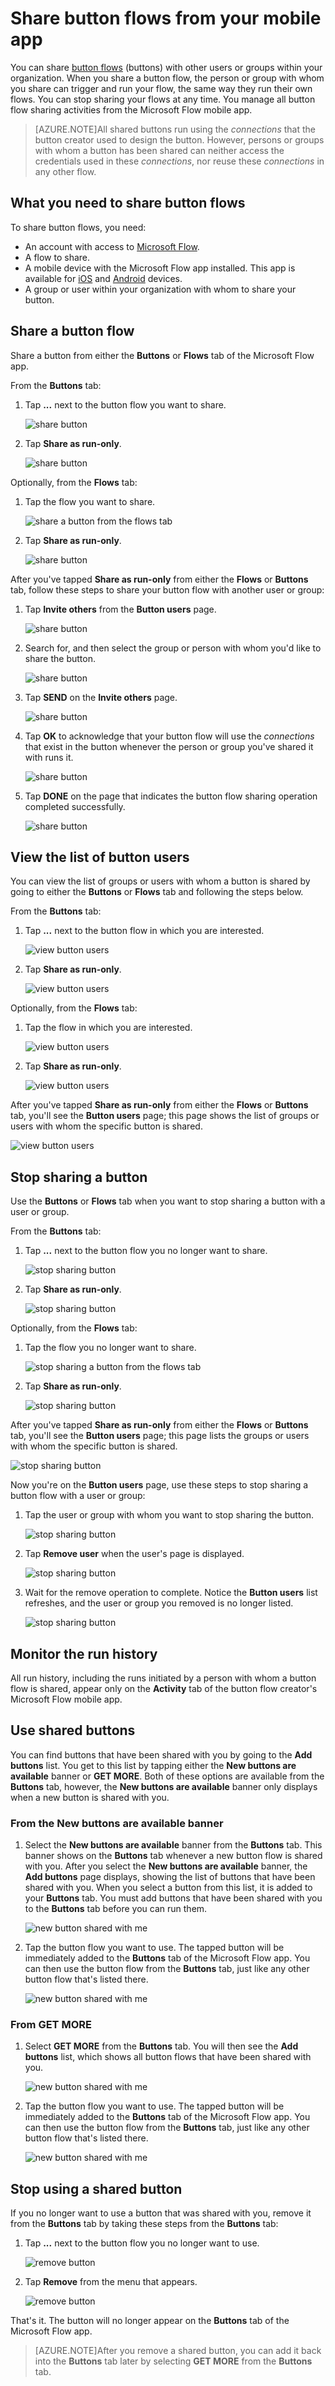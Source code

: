 <properties
    pageTitle="Share your button flows with others. | Microsoft Flow"
    description="Share your button flows with others so they can use your buttons and save time."
    services=""
    suite="flow"
    documentationCenter="na"
    authors="msftman"
    manager="anneta"
    editor=""
    tags=""/>

<tags
   ms.service="flow"
   ms.devlang="na"
   ms.topic="article"
   ms.tgt_pltfrm="na"
   ms.workload="na"
   ms.date="03/22/2017"
   ms.author="deonhe"/>

# Share button flows from your mobile app

You can share [button flows](./introduction-to-button-flows.md) (buttons) with other users or groups within your organization. When you share a button flow, the person or group with whom you share can trigger and run your flow, the same way they run their own flows. You can stop sharing your flows at any time. You manage all button flow sharing activities from the Microsoft Flow mobile app.

>[AZURE.NOTE]All shared buttons run using the *connections* that the button creator used to design the button. However, persons or groups with whom a button has been shared can neither access the credentials used in these *connections*, nor reuse these *connections* in any other flow.

## What you need to share button flows

To share button flows, you need:

- An account with access to [Microsoft Flow](https://flow.microsoft.com).
- A flow to share.
- A mobile device with the Microsoft Flow app installed. This app is available for [iOS](https://itunes.apple.com/app/microsoft-flow/id1094928825) and [Android](https://play.google.com/store/apps/details?id=com.microsoft.flow) devices.
- A group or user within your organization with whom to share your button.

## Share a button flow

Share a button from either the **Buttons** or **Flows** tab of the Microsoft Flow app.

From the **Buttons** tab:

1. Tap **...** next to the button flow you want to share.

     ![share button](./media/share-buttons/share-button-flows-buttons-tab.png)

1. Tap **Share as run-only**.

      ![share button](./media/share-buttons/share-button-flows-run-only.png)

Optionally, from the **Flows** tab:

1. Tap the flow you want to share.

     ![share a button from the flows tab](./media/share-buttons/share-button-flows-flows-tab.png)

1. Tap **Share as run-only**.

      ![share button](./media/share-buttons/share-button-flows-tab-run-only.png)

After you've tapped **Share as run-only** from either the **Flows** or **Buttons** tab, follow these steps to share your button flow with another user or group:

1. Tap **Invite others** from the **Button users** page.

      ![share button](./media/share-buttons/share-button-flows-button-users.png)

1. Search for, and then select the group or person with whom you'd like to share the button.

      ![share button](./media/share-buttons/share-button-flows-invite-others-select.png)

1. Tap **SEND** on the **Invite others** page.

      ![share button](./media/share-buttons/share-button-flows-invite-others-send.png)

1. Tap **OK** to acknowledge that your button flow will use the *connections* that exist in the button whenever the person or group you've shared it with runs it.

      ![share button](./media/share-buttons/share-button-flows-invite-others-ok.png)

1. Tap **DONE** on the page that indicates the button flow sharing operation completed successfully.

      ![share button](./media/share-buttons/share-button-flows-invite-others-done.png)

## View the list of button users

You can view the list of groups or users with whom a button is shared by going to either the **Buttons** or **Flows** tab and following the steps below.

From the **Buttons** tab:

1. Tap **...** next to the button flow in which you are interested.

     ![view button users](./media/share-buttons/share-button-flows-buttons-tab.png)

1. Tap **Share as run-only**.

      ![view button users](./media/share-buttons/share-button-flows-run-only.png)

Optionally, from the **Flows** tab:

1. Tap the flow in which you are interested.

     ![view button users](./media/share-buttons/share-button-flows-flows-tab.png)

1. Tap **Share as run-only**.

      ![view button users](./media/share-buttons/share-button-flows-tab-run-only.png)

After you've tapped **Share as run-only** from either the **Flows** or **Buttons** tab, you'll see the **Button users** page; this page shows the list of groups or users with whom the specific button is shared.

![view button users](./media/share-buttons/share-button-flows-button-users-list.png)

## Stop sharing a button

Use the **Buttons** or **Flows** tab when you want to stop sharing a button with a user or group.

From the **Buttons** tab:

1. Tap **...** next to the button flow you no longer want to share.

     ![stop sharing button](./media/share-buttons/share-button-flows-buttons-tab.png)

1. Tap **Share as run-only**.

      ![stop sharing button](./media/share-buttons/share-button-flows-run-only.png)

Optionally, from the **Flows** tab:

1. Tap the flow you no longer want to share.

     ![stop sharing a button from the flows tab](./media/share-buttons/share-button-flows-flows-tab.png)

1. Tap **Share as run-only**.

      ![stop sharing button](./media/share-buttons/share-button-flows-tab-run-only.png)

After you've tapped **Share as run-only** from either the **Flows** or **Buttons** tab, you'll see the **Button users** page; this page lists the groups or users with whom the specific button is shared.

![stop sharing button](./media/share-buttons/share-button-flows-button-users-list.png)

Now you're on the **Button users** page, use these steps to stop sharing a button flow with a user or group:

1. Tap the user or group with whom you want to stop sharing the button.

     ![stop sharing button](./media/share-buttons/share-button-flows-remove-user-list.png)

1. Tap **Remove user** when the user's page is displayed.

     ![stop sharing button](./media/share-buttons/share-button-flows-remove-user.png)

1. Wait for the remove operation to complete. Notice the **Button users** list refreshes, and the user or group you removed is no longer listed.

     ![stop sharing button](./media/share-buttons/share-button-flows-remove-user-result.png)

## Monitor the run history

All run history, including the runs initiated by a person with whom a button flow is shared, appear only on the **Activity** tab of the button flow creator's Microsoft Flow mobile app.

## Use shared buttons

You can find buttons that have been shared with you by going to the **Add buttons** list. You get to this list by tapping either the **New buttons are available** banner or **GET MORE**. Both of these options are available from the **Buttons** tab, however, the **New buttons are available** banner only displays when a new button is shared with you.

### From the New buttons are available banner

1. Select the **New buttons are available** banner from the **Buttons** tab. This banner shows on the **Buttons** tab whenever a new button flow is shared with you. After you select the **New buttons are available** banner, the **Add buttons** page displays, showing the list of buttons that have been shared with you. When you select a button from this list, it is added to your **Buttons** tab. You must add buttons that have been shared with you to the  **Buttons** tab before you can run them.

     ![new button shared with me](./media/share-buttons/share-button-flows-banner.png)

1. Tap the button flow you want to use. The tapped button will be immediately added to the **Buttons** tab of the Microsoft Flow app. You can then use the button flow from the **Buttons** tab, just like any other button flow that's listed there.

     ![new button shared with me](./media/share-buttons/share-button-flows-buttons-shared-with-me.png)

### From **GET MORE**

1. Select **GET MORE** from the **Buttons** tab. You will then see the **Add buttons** list, which shows all button flows that have been shared with you.

     ![new button shared with me](./media/share-buttons/share-button-flows-buttons-tab-get-more.png)

1. Tap the button flow you want to use. The tapped button will be immediately added to the **Buttons** tab of the Microsoft Flow app. You can then use the button flow from the **Buttons** tab, just like any other button flow that's listed there.

      ![new button shared with me](./media/share-buttons/share-button-flows-buttons-shared-with-me.png)

## Stop using a shared button

If you no longer want to use a button that was shared with you, remove it from the **Buttons** tab by taking these steps from the **Buttons** tab:

1. Tap **...** next to the button flow you no longer want to use.

     ![remove button](./media/share-buttons/share-button-flows-added-shared-button.png)

1. Tap **Remove** from the menu that appears.

      ![remove button](./media/share-buttons/share-button-flows-share-no-more.png)

That's it. The button will no longer appear on the **Buttons** tab of the Microsoft Flow app.

>[AZURE.NOTE]After you remove a shared button, you can add it back into the **Buttons** tab later by selecting **GET MORE** from the **Buttons** tab.

